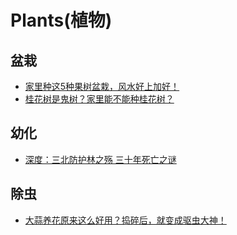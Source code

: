 # Plants(植物)

## 盆栽
* [家里种这5种果树盆栽，风水好上加好！](https://www.huabaike.com/yhjq/11231.html)
* [桂花树是鬼树？家里能不能种桂花树？](https://www.sohu.com/a/279505806_318061)

## 幼化
* [深度：三北防护林之殇 三十年死亡之谜](http://www.sohu.com/a/220964596_750320)

## 除虫
* [大蒜养花原来这么好用？捣碎后，就变成驱虫大神！](https://xw.qq.com/cmsid/20190909A06VSF00)
